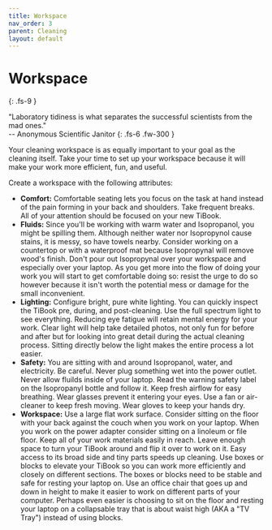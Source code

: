 ```yaml
---
title: Workspace
nav_order: 3
parent: Cleaning
layout: default
---
```


# Workspace
{: .fs-9 }

"Laboratory tidiness is what separates the successful scientists from the mad ones."<br>
-- Anonymous Scientific Janitor
{: .fs-6 .fw-300 }

Your cleaning workspace is as equally important to your goal as the cleaning itself. Take your time to set up your workspace because it will make your work more efficient, fun, and useful.

Create a workspace with the following attributes:

-   **Comfort:** Comfortable seating lets you focus on the task at hand instead of the pain forming in your back and shoulders. Take frequent breaks. All of your attention should be focused on your new TiBook.
-   **Fluids:** Since you'll be working with warm water and Isopropanol, you might be spilling them. Although neither water nor Isopropynol cause stains, it is messy, so have towels nearby. Consider working on a countertop or with a waterproof mat because Isopropynal will remove wood's finish. Don't pour out Isopropynal over your workspace and especially over your laptop. As you get more into the flow of doing your work you will start to get comfortable doing so: resist the urge to do so however because it isn't worth the potential mess or damage for the small inconvenient.
-   **Lighting:** Configure bright, pure white lighting. You can quickly inspect the TiBook pre, during, and post-cleaning. Use the full spectrum light to see everything. Reducing eye fatigue will retain mental energy for your work. Clear light will help take detailed photos, not only fun for before and after but for looking into great detail during the actual cleaning process. Sitting directly below the light makes the entire process a lot easier.
-   **Safety:** You are sitting with and around Isopropanol, water, and electricity. Be careful. Never plug something wet into the power outlet. Never allow fluilds inside of your laptop. Read the warning safety label on the Isopropanyl bottle and follow it. Keep fresh airflow for easy breathing. Wear glasses prevent it entering your eyes. Use a fan or air-cleaner to keep fresh moving. Wear gloves to keep your hands dry.
-   **Workspace:** Use a large flat work surface. Consider sitting on the floor with your back against the couch when you work on your laptop. When you work on the power adapter consider sitting on a linoleum or file floor. Keep all of your work materials easily in reach. Leave enough space to turn your TiBook around and flip it over to work on it. Easy access to its broad side and tiny parts speeds up cleaning. Use boxes or blocks to elevate your TiBook so you can work more efficiently and closely on different sections. The boxes or blocks need to be stable and safe for resting your laptop on. Use an office chair that goes up and down in height to make it easier to work on different parts of your computer. Perhaps even easier is choosing to sit on the floor and resting your laptop on a collapsable tray that is about waist high (AKA a "TV Tray") instead of using blocks.
